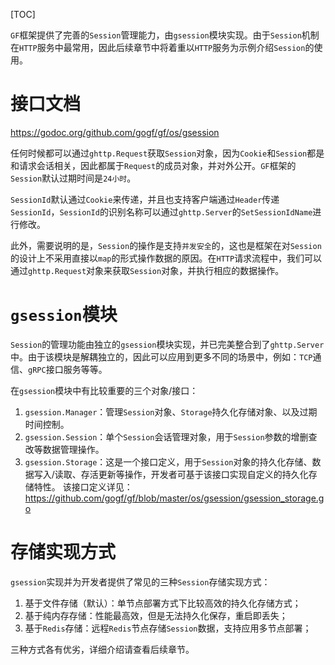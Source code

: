 
[TOC]

`GF`框架提供了完善的`Session`管理能力，由`gsession`模块实现。由于`Session`机制在`HTTP`服务中最常用，因此后续章节中将着重以`HTTP`服务为示例介绍`Session`的使用。

# 接口文档

https://godoc.org/github.com/gogf/gf/os/gsession

任何时候都可以通过`ghttp.Request`获取`Session`对象，因为`Cookie`和`Session`都是和请求会话相关，因此都属于`Request`的成员对象，并对外公开。`GF`框架的`Session`默认过期时间是`24小时`。

`SessionId`默认通过`Cookie`来传递，并且也支持客户端通过`Header`传递`SessionId`，`SessionId`的识别名称可以通过`ghttp.Server`的`SetSessionIdName`进行修改。

此外，需要说明的是，`Session`的操作是支持`并发安全`的，这也是框架在对`Session`的设计上不采用直接以`map`的形式操作数据的原因。在`HTTP`请求流程中，我们可以通过`ghttp.Request`对象来获取`Session`对象，并执行相应的数据操作。



# `gsession`模块

`Session`的管理功能由独立的`gsession`模块实现，并已完美整合到了`ghttp.Server`中。由于该模块是解耦独立的，因此可以应用到更多不同的场景中，例如：`TCP`通信、`gRPC`接口服务等等。

在`gsession`模块中有比较重要的三个对象/接口：
1. `gsession.Manager`：管理`Session`对象、`Storage`持久化存储对象、以及过期时间控制。
1. `gsession.Session`：单个`Session`会话管理对象，用于`Session`参数的增删查改等数据管理操作。
1. `gsession.Storage`：这是一个接口定义，用于`Session`对象的持久化存储、数据写入/读取、存活更新等操作，开发者可基于该接口实现自定义的持久化存储特性。
该接口定义详见：https://github.com/gogf/gf/blob/master/os/gsession/gsession_storage.go
    

# 存储实现方式

`gsession`实现并为开发者提供了常见的三种`Session`存储实现方式：

1. 基于文件存储（默认）：单节点部署方式下比较高效的持久化存储方式；
1. 基于纯内存存储：性能最高效，但是无法持久化保存，重启即丢失；
1. 基于`Redis`存储：远程`Redis`节点存储`Session`数据，支持应用多节点部署；

三种方式各有优劣，详细介绍请查看后续章节。
